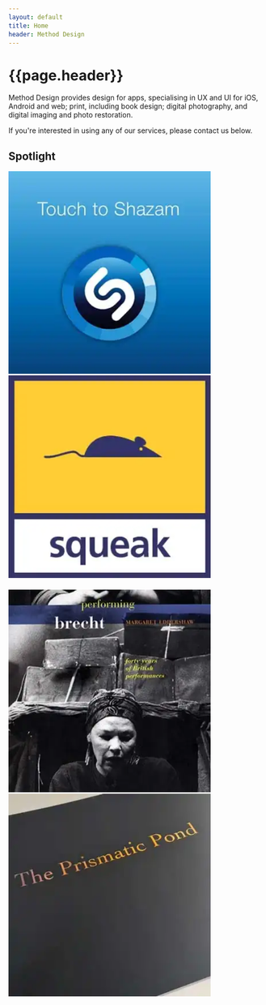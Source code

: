 ```yaml
---
layout: default
title: Home
header: Method Design
---
```


# {{page.header}}

Method Design provides design for apps, specialising in UX and UI for iOS, Android and web; print, including book design; digital photography, and digital imaging and photo restoration.

If you're interested in using any of our services, please contact us below.

## Spotlight


<div class="grid" style="margin-bottom:20px;">
   <div>
   		<a href="apps">
			<img src="assets/thumbs/shazam.webp"  width="400px" height="400px" alt="Apps" title="Apps" />
		</a>
   	</div>
   <div>
   		<a href="web">
			<img src="assets/thumbs/web.webp" width="400px" height="400px" alt="Web" title="Web" />
		</a>
   	</div>
</div>
<div class="grid">
   <div>
  	 <a href="books">
			<img src="assets/thumbs/performing-brecht.webp" width="400px" height="400px" alt="Book Covers" title="Book Covers" />
		</a>
  	</div>
   <div>
   		<a href="publications">
			<img src="assets/thumbs/publications.webp" width="400px" height="400px" alt="Publications" title="Publications" />
		</a>
	</div>
</div>